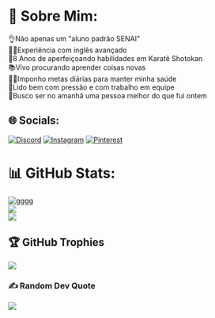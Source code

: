 # 💫 Sobre Mim:
👌Não apenas um "aluno padrão SENAI"<br>💂‍♂️Experiência com inglês avançado<br>🥋8 Anos de aperfeiçoando habilidades em Karatê Shotokan<br>📚Vivo procurando aprender coisas novas<br>🚴‍♂️Imponho metas diárias para manter minha saúde<br>🤙Lido bem com pressão e com trabalho em equipe<br>🥇Busco ser no amanhã uma pessoa melhor do que fui ontem


## 🌐 Socials:
[![Discord](https://img.shields.io/badge/Discord-%237289DA.svg?logo=discord&logoColor=white)](https://discord.gg/LeoDarKnight007) [![Instagram](https://img.shields.io/badge/Instagram-%23E4405F.svg?logo=Instagram&logoColor=white)](https://instagram.com/leonardoqdjk) [![Pinterest](https://img.shields.io/badge/Pinterest-%23E60023.svg?logo=Pinterest&logoColor=white)](https://pinterest.com/Leonardoqdjk) 
# 📊 GitHub Stats:
![gggg](https://github-readme-stats.vercel.app/api?username=LeonardoQDJK&theme=great-gatsby&hide_border=true&include_all_commits=true&count_private=false)<br/>
![](https://github-readme-streak-stats.herokuapp.com/?user=LeonardoQDJK&theme=great-gatsby&hide_border=true)<br/>
![](https://github-readme-stats.vercel.app/api/top-langs/?username=LeonardoQDJK&theme=great-gatsby&hide_border=true&include_all_commits=true&count_private=false&layout=compact)

## 🏆 GitHub Trophies
![](https://github-profile-trophy.vercel.app/?username=LeonardoQDJK&theme=alduin&no-frame=true&no-bg=false&margin-w=4)

### ✍️ Random Dev Quote
![](https://quotes-github-readme.vercel.app/api?type=horizontal&theme=gruvbox)
